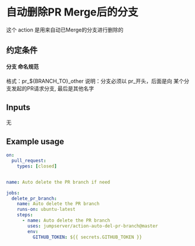 # 自动删除PR Merge后的分支

这个 action 是用来自动已Merge的分支进行删除的

## 约定条件

#### 分支 命名规范
格式：pr_${BRANCH_TO}_other
说明：分支必须以 pr_开头，后面是向 某个分支发起的PR请求分支, 最后是其他名字

## Inputs
无

## Example usage

```yaml
on:
  pull_request:
    types: [closed]


name: Auto delete the PR branch if need

jobs:
  delete_pr_branch:
    name: Auto delete the PR branch
    runs-on: ubuntu-latest
    steps:
      - name: Auto delete the PR branch
        uses: jumpserver/action-auto-del-pr-branch@master
        env:
          GITHUB_TOKEN: ${{ secrets.GITHUB_TOKEN }}
```
